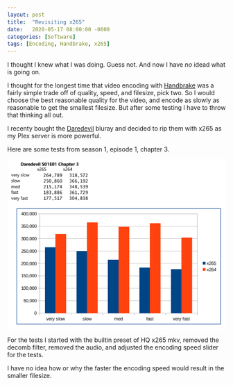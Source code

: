 ```yaml
---
layout: post
title:  "Revisiting x265"
date:   2020-05-17 08:00:00 -0600
categories: [Software]
tags: [Encoding, Handbrake, x265]
---
```


I thought I knew what I was doing. Guess not. And now I have *no* idead what is going on.

I thought for the longest time that video encoding with [Handbrake](https://handbrake.fr) was a fairly simple trade off of quality, speed, and filesize, pick two. So I would choose the best reasonable quality for the video, and encode as slowly as reasonable to get the smallest filesize. But after some testing I have to throw that thinking all out.

I recenty bought the [Daredevil](https://www.imdb.com/title/tt3322312/) bluray and decided to rip them with x265 as my Plex server is more powerful.

Here are some tests from season 1, episode 1, chapter 3.

![x265 tesing results](/assets/2020/05/revisiting-x265.png)

For the tests I started with the builtin preset of HQ x265 mkv, removed the decomb filter, removed the audio, and adjusted the encoding speed slider for the tests.

I have no idea how or why the faster the encoding speed would result in the smaller filesize.
